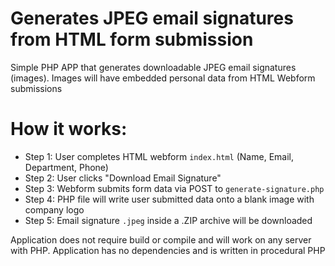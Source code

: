 # Generates JPEG email signatures from HTML form submission
Simple PHP APP that generates downloadable JPEG email signatures (images).
Images will have embedded personal data from HTML Webform submissions

# How it works:

- Step 1: User completes HTML webform `index.html` (Name, Email, Department, Phone)
- Step 2: User clicks "Download Email Signature"
- Step 3: Webform submits form data via POST to `generate-signature.php`
- Step 4: PHP file will write user submitted data onto a blank image with company logo
- Step 5: Email signature `.jpeg` inside a .ZIP archive will be downloaded

Application does not require build or compile and will work 
on any server with PHP. Application has no dependencies and 
is written in procedural PHP
